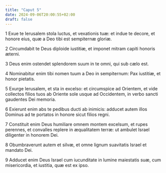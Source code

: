 ```yaml
---
title: "Caput 5"
date: 2024-09-06T20:00:55+02:00
draft: false
---
```



1 Exue te Ierusalem stola luctus, et vexationis tuæ: et indue te decore, et honore eius, quæ a Deo tibi est sempiternæ gloriæ.

2 Circumdabit te Deus diploide iustitiæ, et imponet mitram capiti honoris æterni.

3 Deus enim ostendet splendorem suum in te omni, qui sub cælo est.

4 Nominabitur enim tibi nomen tuum a Deo in sempiternum: Pax iustitiæ, et honor pietatis.

5 Exurge Ierusalem, et sta in excelso: et circumspice ad Orientem, et vide collectos filios tuos ab Oriente sole usque ad Occidentem, in verbo sancti gaudentes Dei memoria.

6 Exierunt enim abs te pedibus ducti ab inimicis: adducet autem illos Dominus ad te portatos in honore sicut filios regni.

7 Constituit enim Deus humiliare omnem montem excelsum, et rupes perennes, et convalles replere in æqualitatem terræ: ut ambulet Israel diligenter in honorem Dei.

8 Obumbraverunt autem et silvæ, et omne lignum suavitatis Israel et mandato Dei.

9 Adducet enim Deus Israel cum iucunditate in lumine maiestatis suæ, cum misericordia, et iustitia, quæ est ex ipso.

